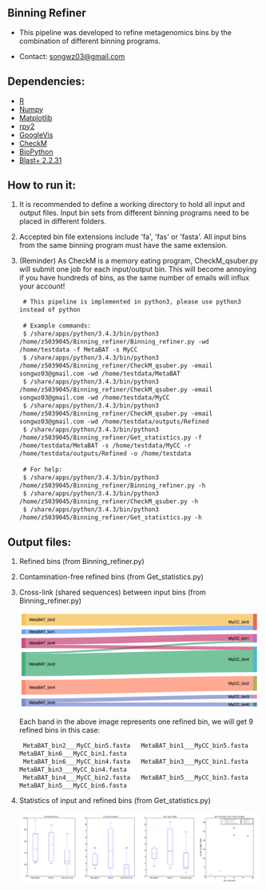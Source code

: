 Binning Refiner
---

+ This pipeline was developed to refine metagenomics bins by the combination of different binning programs.

+ Contact: songwz03@gmail.com

Dependencies:
---

+ [R](https://www.r-project.org)
+ [Numpy](http://www.numpy.org)
+ [Matplotlib](http://matplotlib.org)
+ [rpy2](http://rpy2.bitbucket.org)
+ [GoogleVis](https://github.com/mages/googleVis#googlevis)
+ [CheckM](http://ecogenomics.github.io/CheckM/)
+ [BioPython](https://github.com/biopython/biopython.github.io/)
+ [Blast+ 2.2.31](http://www.ncbi.nlm.nih.gov/news/06-16-2015-blast-plus-update/)


How to run it:
---

1. It is recommended to define a working directory to hold all input and output files. Input bin sets from different
binning programs need to be placed in different folders.

1. Accepted bin file extensions include 'fa', 'fas' or 'fasta'. All input bins from the same binning program must have the same extension.

1. (Reminder) As CheckM is a memory eating program, CheckM_qsuber.py will submit one job for each input/output bin. This will become annoying
if you have hundreds of bins, as the same number of emails will influx your account!

        # This pipeline is implemented in python3, please use python3 instead of python

        # Example commands:
        $ /share/apps/python/3.4.3/bin/python3 /home/z5039045/Binning_refiner/Binning_refiner.py -wd /home/testdata -f MetaBAT -s MyCC
        $ /share/apps/python/3.4.3/bin/python3 /home/z5039045/Binning_refiner/CheckM_qsuber.py -email songwz03@gmail.com -wd /home/testdata/MetaBAT
        $ /share/apps/python/3.4.3/bin/python3 /home/z5039045/Binning_refiner/CheckM_qsuber.py -email songwz03@gmail.com -wd /home/testdata/MyCC
        $ /share/apps/python/3.4.3/bin/python3 /home/z5039045/Binning_refiner/CheckM_qsuber.py -email songwz03@gmail.com -wd /home/testdata/outputs/Refined
        $ /share/apps/python/3.4.3/bin/python3 /home/z5039045/Binning_refiner/Get_statistics.py -f /home/testdata/MetaBAT -s /home/testdata/MyCC -r /home/testdata/outputs/Refined -o /home/testdata

        # For help:
        $ /share/apps/python/3.4.3/bin/python3 /home/z5039045/Binning_refiner/Binning_refiner.py -h
        $ /share/apps/python/3.4.3/bin/python3 /home/z5039045/Binning_refiner/CheckM_qsuber.py -h
        $ /share/apps/python/3.4.3/bin/python3 /home/z5039045/Binning_refiner/Get_statistics.py -h


Output files:
---

1. Refined bins (from Binning_refiner.py)

1. Contamination-free refined bins (from Get_statistics.py)

1. Cross-link (shared sequences) between input bins (from Binning_refiner.py)

    ![Sankey_plot](doc/images/sankey_plot.jpg)

    Each band in the above image represents one refined bin, we will get 9 refined bins in this case:

        MetaBAT_bin2___MyCC_bin5.fasta   MetaBAT_bin1___MyCC_bin5.fasta   MetaBAT_bin6___MyCC_bin1.fasta
        MetaBAT_bin6___MyCC_bin4.fasta   MetaBAT_bin3___MyCC_bin1.fasta   MetaBAT_bin3___MyCC_bin4.fasta
        MetaBAT_bin4___MyCC_bin2.fasta   MetaBAT_bin5___MyCC_bin3.fasta   MetaBAT_bin5___MyCC_bin6.fasta

1. Statistics of input and refined bins (from Get_statistics.py)

    ![Statistics](doc/images/statistics.png)
